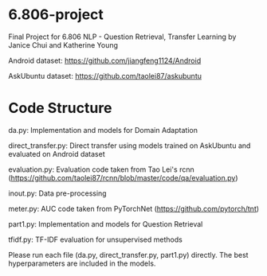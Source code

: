 # 6.806-project

Final Project for 6.806 NLP - Question Retrieval, Transfer Learning
by Janice Chui and Katherine Young

Android dataset: https://github.com/jiangfeng1124/Android

AskUbuntu dataset: https://github.com/taolei87/askubuntu

# Code Structure

da.py: Implementation and models for Domain Adaptation

direct_transfer.py: Direct transfer using models trained on AskUbuntu and evaluated on Android dataset

evaluation.py: Evaluation code taken from Tao Lei's rcnn (https://github.com/taolei87/rcnn/blob/master/code/qa/evaluation.py)

inout.py: Data pre-processing

meter.py: AUC code taken from PyTorchNet (https://github.com/pytorch/tnt)

part1.py: Implementation and models for Question Retrieval

tfidf.py: TF-IDF evaluation for unsupervised methods

Please run each file (da.py, direct_transfer.py, part1.py) directly. The best hyperparameters are included in the models. 
